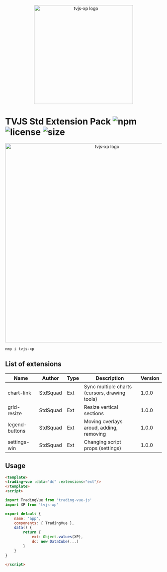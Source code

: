 
<div align="center">
  <img width="318" heigth="256" src="https://raw.githubusercontent.com/tvjsx/tvjs-xp/main/assets/logo.png" alt="tvjs-xp logo">
</div>


# TVJS Std Extension Pack ![npm](https://img.shields.io/npm/v/tvjs-xp.svg?color=brightgreen&label=version) ![license](https://img.shields.io/badge/license-MIT-blue.svg) ![size](https://img.shields.io/github/size/tvjsx/tvjs-xp/dist/tvjs-xp.min.js.svg)

<div align="center">
  <img width="640" heigth="372" src="https://raw.githubusercontent.com/tvjsx/tvjs-xp/main/assets/showcase.gif" alt="tvjs-xp logo">
</div>


```
nmp i tvjs-xp
```

## List of extensions

| Name | Author | Type | Description | Version |
|---|---|---|---|---|
| chart-link | StdSquad | Ext | Sync multiple charts (cursors, drawing tools) | 1.0.0 |
| grid-resize | StdSquad | Ext | Resize vertical sections | 1.0.0 |
| legend-buttons | StdSquad | Ext | Moving overlays aroud, adding, removing | 1.0.0 |
| settings-win | StdSquad | Ext | Changing script props (settings) | 1.0.0 |

## Usage

```html
<template>
<trading-vue :data="dc" :extensions="ext"/>
</template>
<script>

import TradingVue from 'trading-vue-js'
import XP from 'tvjs-xp'

export default {
    name: 'app',
    components: { TradingVue },
    data() {
        return {
            ext: Object.values(XP),
            dc: new DataCube(...)
        }
    }
}

</script>

```
